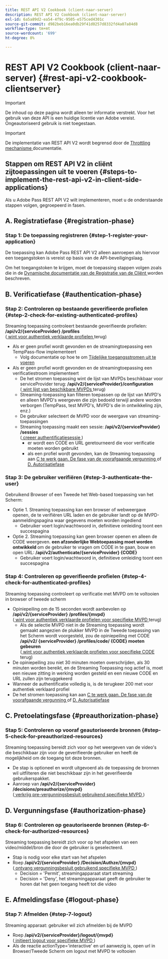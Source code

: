 ```yaml
---
title: REST API V2 Cookbook (client-naar-server)
description: REST API V2 Cookbook (client-naar-server)
exl-id: 6a5a89d2-ea54-4f9c-9505-e575ced4301c
source-git-commit: d982beb16ea0db29f41d0257d8332fd4a07a84d8
workflow-type: tm+mt
source-wordcount: '699'
ht-degree: 0%

---
```


# REST API V2 Cookbook (client-naar-server) {#rest-api-v2-cookbook-clientserver}

>[!IMPORTANT]
>
> De inhoud op deze pagina wordt alleen ter informatie verstrekt. Voor het gebruik van deze API is een huidige licentie van Adobe vereist. Ongeautoriseerd gebruik is niet toegestaan.

>[!IMPORTANT]
>
> De implementatie van REST API V2 wordt begrensd door de [ Throttling mechanisme ](/help/authentication/integration-guide-programmers/throttling-mechanism.md) documentatie.

## Stappen om REST API V2 in cliënt zijtoepassingen uit te voeren {#steps-to-implement-the-rest-api-v2-in-client-side-applications}

Als u Adobe Pass REST API V2 wilt implementeren, moet u de onderstaande stappen volgen, gegroepeerd in fasen.

## A. Registratiefase {#registration-phase}

### Stap 1: De toepassing registreren {#step-1-register-your-application}

De toepassing kan Adobe Pass REST API V2 alleen aanroepen als hiervoor een toegangstoken is vereist op basis van de API-beveiligingslaag.

Om het toegangstoken te krijgen, moet de toepassing stappen volgen zoals die in de [ Dynamische documentatie van de Registratie van de Cliënt ](../../rest-api-dcr/apis/dynamic-client-registration-apis-retrieve-access-token.md) worden beschreven.

## B. Verificatiefase {#authentication-phase}

### Stap 2: Controleren op bestaande geverifieerde profielen {#step-2-check-for-existing-authenticated-profiles}

Streaming toepassing controleert bestaande geverifieerde profielen: <b> /api/v2/{serviceProvider} /profiles </b><br>
([ wint voor authentiek verklaarde profielen ](../apis/profiles-apis/rest-api-v2-profiles-apis-retrieve-profiles.md) terug)

* Als er geen profiel wordt gevonden en de streamingtoepassing een TempPass-flow implementeert
   * Volg documentatie op hoe te om [ Tijdelijke toegangsstromen uit te voeren ](../flows/temporary-access-flows/rest-api-v2-access-temporary-flows.md)
* Als er geen profiel wordt gevonden en de streamingtoepassing een verificatiestroom implementeert
   * De het stromen toepassing wint de lijst van MVPDs beschikbaar voor serviceProvider terug: <b>/api/v2/{serviceProvider}/configuration </b><br>
([ wint lijst van beschikbare MVPDs ](../apis/configuration-apis/rest-api-v2-configuration-apis-retrieve-configuration-for-specific-service-provider.md) terug)
   * Streaming-toepassing kan filteren toepassen op de lijst van MVPD&#39;s en alleen MVPD&#39;s weergeven die zijn bedoeld terwijl andere worden verborgen (TempPass, test MVPD&#39;s, MVPD&#39;s die in ontwikkeling zijn, enz.)
   * De gebruiker selecteert de MVPD voor de weergave van streaming-toepassingen
   * Streaming toepassing maakt een sessie: <b> /api/v2/{serviceProvider} /sessies</b><br>
([ creeer authentificatiesessie ](../apis/sessions-apis/rest-api-v2-sessions-apis-create-authentication-session.md)) <br>
      * er wordt een CODE en URL geretourneerd die voor verificatie moeten worden gebruikt
      * als een profiel wordt gevonden, kan de Streaming toepassing aan <a href="#preauthorization-phase"> C te werk gaan. De fase van de voorafgaande vergunning </a> of <a href="#authorization-phase"> D. Autorisatiefase </a>

### Stap 3: De gebruiker verifiëren {#step-3-authenticate-the-user}

Gebruikend Browser of een Tweede het Web-based toepassing van het Scherm:

* Optie 1. Streaming toepassing kan een browser of webweergave openen, de te verifiëren URL laden en de gebruiker landt op de MVPD-aanmeldingspagina waar gegevens moeten worden ingediend
   * Gebruiker voert login/wachtwoord in, definitieve omleiding toont een succespagina
* Optie 2. Streaming toepassing kan geen browser openen en alleen de CODE weergeven. <b> een afzonderlijke Webtoepassing moet worden ontwikkeld </b> om de gebruiker te vragen om CODE in te gaan, bouw en open URL: <b>/api/v2/authenticate/{serviceProvider} {CODE} </b>
   * Gebruiker voert login/wachtwoord in, definitieve omleiding toont een succespagina

### Stap 4: Controleren op geverifieerde profielen {#step-4-check-for-authenticated-profiles}

Streaming toepassing controleert op verificatie met MVPD om te voltooien in browser of tweede scherm

* Opiniepeiling om de 15 seconden wordt aanbevolen op <b> /api/v2/{serviceProvider} /profiles/{mvpd} </b><br>
([ wint voor authentiek verklaarde profielen voor specifieke MVPD ](../apis/profiles-apis/rest-api-v2-profiles-apis-retrieve-profile-for-specific-mvpd.md) terug)
   * Als de selectie MVPD niet in de Streaming toepassing wordt gemaakt aangezien de plukker MVPD in de Tweede toepassing van het Scherm wordt voorgesteld, zou de opiniepeiling met CODE <b>/api/v2/ {serviceProvider} /profiles/code/ {CODE} moeten gebeuren </b><br>
([ wint voor authentiek verklaarde profielen voor specifieke CODE ](../apis/profiles-apis/rest-api-v2-profiles-apis-retrieve-profile-for-specific-code.md) terug)
* De opiniepeiling zou niet 30 minuten moeten overschrijden, als 30 minuten worden bereikt, en de Streaming Toepassing nog actief is, moet een nieuwe zitting in werking worden gesteld en een nieuwe CODE en URL zullen zijn teruggekeerd
* Wanneer de authentificatie volledig is, is de terugkeer 200 met voor authentiek verklaard profiel
* De het stromen toepassing kan aan <a href="#preauthorization-phase"> C te werk gaan. De fase van de voorafgaande vergunning </a> of <a href="#authorization-phase"> D. Autorisatiefase </a>

## C. Pretoelatingsfase {#preauthorization-phase}

### Stap 5: Controleren op vooraf geautoriseerde bronnen {#step-5-check-for-preauthorized-resources}

Streaming toepassing bereidt zich voor op het weergeven van de video&#39;s die beschikbaar zijn voor de geverifieerde gebruiker en heeft de mogelijkheid om de
toegang tot deze bronnen.

* De stap is optioneel en wordt uitgevoerd als de toepassing de bronnen wil uitfilteren die niet beschikbaar zijn in het geverifieerde gebruikerspakket.
* Aanroep van <b> /api/v2/{serviceProvider} /decisions/preauthorize/{mvpd} </b><br>
([ verkrijg pre-vergunningsbesluit gebruikend specifieke MVPD ](../apis/decisions-apis/rest-api-v2-decisions-apis-retrieve-preauthorization-decisions-using-specific-mvpd.md))

## D. Vergunningsfase {#authorization-phase}

### Stap 6: Controleren op geautoriseerde bronnen {#step-6-check-for-authorized-resources}

Streaming toepassing bereidt zich voor op het afspelen van een video/middel/bron die door de gebruiker is geselecteerd.

* Stap is nodig voor elke start van het afspelen
* Roep <b> /api/v2/{serviceProvider} /Decision/Authze/{mvpd} </b><br>
([ ontvang vergunningsbesluit gebruikend specifieke MVPD ](../apis/decisions-apis/rest-api-v2-decisions-apis-retrieve-authorization-decisions-using-specific-mvpd.md))
   * Decision = &#39;Permit&#39;, streamingapparaat start streaming
   * Decision = &#39;Deny&#39;, het streamingapparaat geeft de gebruiker te horen dat het geen toegang heeft tot die video

## E. Afmeldingsfase {#logout-phase}

### Stap 7: Afmelden {#step-7-logout}

Streaming apparaat: gebruiker wil zich afmelden bij de MVPD

* Roep <b> /api/v2/{serviceProvider}/logout/{mvpd} </b><br>
([ initieert logout voor specifieke MVPD ](../apis/logout-apis/rest-api-v2-logout-apis-initiate-logout-for-specific-mvpd.md))
* Als de reactie actionType=&#39;interactive&#39; en url aanwezig is, open url in Browser/Tweede Scherm om logout met MVPD te voltooien
